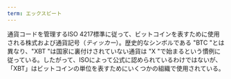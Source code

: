 ```yaml
---
term: エックスビート
---
```

通貨コードを管理するISO 4217標準に従って、ビットコインを表すために使用される株式および通貨記号（*ティッカー*）。歴史的なシンボルである "BTC "とは異なり、"XBT "は国家に裏付けされていない通貨は "X "で始まるという慣例に従っている。したがって、ISOによって公式に認められているわけではないが、「XBT」はビットコインの単位を表すためにいくつかの組織で使用されている。